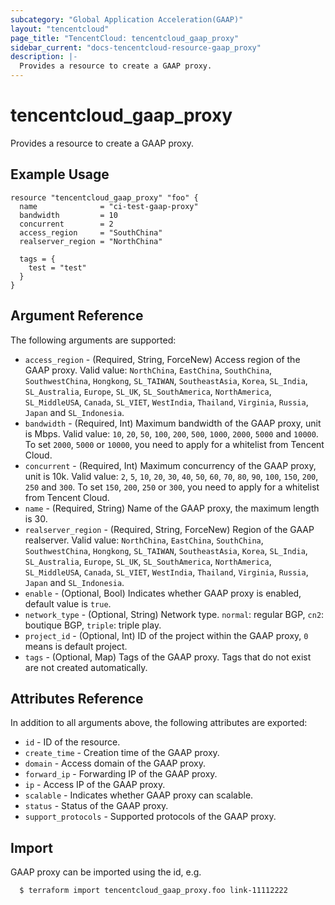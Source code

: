 ```yaml
---
subcategory: "Global Application Acceleration(GAAP)"
layout: "tencentcloud"
page_title: "TencentCloud: tencentcloud_gaap_proxy"
sidebar_current: "docs-tencentcloud-resource-gaap_proxy"
description: |-
  Provides a resource to create a GAAP proxy.
---
```


# tencentcloud_gaap_proxy

Provides a resource to create a GAAP proxy.

## Example Usage

```hcl
resource "tencentcloud_gaap_proxy" "foo" {
  name              = "ci-test-gaap-proxy"
  bandwidth         = 10
  concurrent        = 2
  access_region     = "SouthChina"
  realserver_region = "NorthChina"

  tags = {
    test = "test"
  }
}
```

## Argument Reference

The following arguments are supported:

* `access_region` - (Required, String, ForceNew) Access region of the GAAP proxy. Valid value: `NorthChina`, `EastChina`, `SouthChina`, `SouthwestChina`, `Hongkong`, `SL_TAIWAN`, `SoutheastAsia`, `Korea`, `SL_India`, `SL_Australia`, `Europe`, `SL_UK`, `SL_SouthAmerica`, `NorthAmerica`, `SL_MiddleUSA`, `Canada`, `SL_VIET`, `WestIndia`, `Thailand`, `Virginia`, `Russia`, `Japan` and `SL_Indonesia`.
* `bandwidth` - (Required, Int) Maximum bandwidth of the GAAP proxy, unit is Mbps. Valid value: `10`, `20`, `50`, `100`, `200`, `500`, `1000`, `2000`, `5000` and `10000`. To set `2000`, `5000` or `10000`, you need to apply for a whitelist from Tencent Cloud.
* `concurrent` - (Required, Int) Maximum concurrency of the GAAP proxy, unit is 10k. Valid value: `2`, `5`, `10`, `20`, `30`, `40`, `50`, `60`, `70`, `80`, `90`, `100`, `150`, `200`, `250` and `300`. To set `150`, `200`, `250` or `300`, you need to apply for a whitelist from Tencent Cloud.
* `name` - (Required, String) Name of the GAAP proxy, the maximum length is 30.
* `realserver_region` - (Required, String, ForceNew) Region of the GAAP realserver. Valid value: `NorthChina`, `EastChina`, `SouthChina`, `SouthwestChina`, `Hongkong`, `SL_TAIWAN`, `SoutheastAsia`, `Korea`, `SL_India`, `SL_Australia`, `Europe`, `SL_UK`, `SL_SouthAmerica`, `NorthAmerica`, `SL_MiddleUSA`, `Canada`, `SL_VIET`, `WestIndia`, `Thailand`, `Virginia`, `Russia`, `Japan` and `SL_Indonesia`.
* `enable` - (Optional, Bool) Indicates whether GAAP proxy is enabled, default value is `true`.
* `network_type` - (Optional, String) Network type. `normal`: regular BGP, `cn2`: boutique BGP, `triple`: triple play.
* `project_id` - (Optional, Int) ID of the project within the GAAP proxy, `0` means is default project.
* `tags` - (Optional, Map) Tags of the GAAP proxy. Tags that do not exist are not created automatically.

## Attributes Reference

In addition to all arguments above, the following attributes are exported:

* `id` - ID of the resource.
* `create_time` - Creation time of the GAAP proxy.
* `domain` - Access domain of the GAAP proxy.
* `forward_ip` - Forwarding IP of the GAAP proxy.
* `ip` - Access IP of the GAAP proxy.
* `scalable` - Indicates whether GAAP proxy can scalable.
* `status` - Status of the GAAP proxy.
* `support_protocols` - Supported protocols of the GAAP proxy.


## Import

GAAP proxy can be imported using the id, e.g.

```
  $ terraform import tencentcloud_gaap_proxy.foo link-11112222
```

